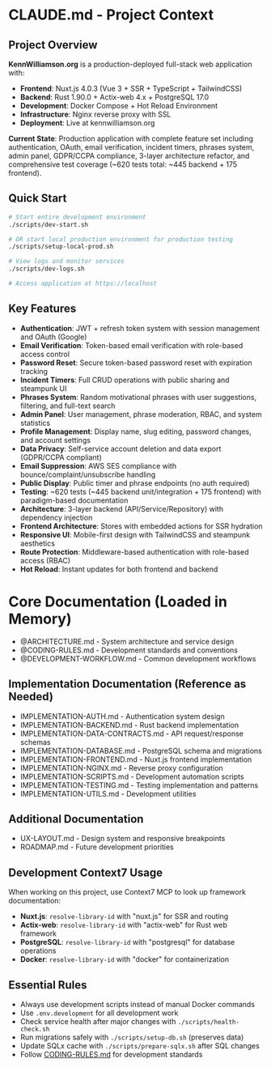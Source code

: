 # CLAUDE.md - Project Context

## Project Overview
**KennWilliamson.org** is a production-deployed full-stack web application with:
- **Frontend**: Nuxt.js 4.0.3 (Vue 3 + SSR + TypeScript + TailwindCSS)
- **Backend**: Rust 1.90.0 + Actix-web 4.x + PostgreSQL 17.0
- **Development**: Docker Compose + Hot Reload Environment
- **Infrastructure**: Nginx reverse proxy with SSL
- **Deployment**: Live at kennwilliamson.org

**Current State**: Production application with complete feature set including authentication, OAuth, email verification, incident timers, phrases system, admin panel, GDPR/CCPA compliance, 3-layer architecture refactor, and comprehensive test coverage (~620 tests total: ~445 backend + 175 frontend).

## Quick Start
```bash
# Start entire development environment
./scripts/dev-start.sh

# OR start local production environment for production testing
./scripts/setup-local-prod.sh

# View logs and monitor services
./scripts/dev-logs.sh

# Access application at https://localhost
```

## Key Features
- **Authentication**: JWT + refresh token system with session management and OAuth (Google)
- **Email Verification**: Token-based email verification with role-based access control
- **Password Reset**: Secure token-based password reset with expiration tracking
- **Incident Timers**: Full CRUD operations with public sharing and steampunk UI
- **Phrases System**: Random motivational phrases with user suggestions, filtering, and full-text search
- **Admin Panel**: User management, phrase moderation, RBAC, and system statistics
- **Profile Management**: Display name, slug editing, password changes, and account settings
- **Data Privacy**: Self-service account deletion and data export (GDPR/CCPA compliant)
- **Email Suppression**: AWS SES compliance with bounce/complaint/unsubscribe handling
- **Public Display**: Public timer and phrase endpoints (no auth required)
- **Testing**: ~620 tests (~445 backend unit/integration + 175 frontend) with paradigm-based documentation
- **Architecture**: 3-layer backend (API/Service/Repository) with dependency injection
- **Frontend Architecture**: Stores with embedded actions for SSR hydration
- **Responsive UI**: Mobile-first design with TailwindCSS and steampunk aesthetics
- **Route Protection**: Middleware-based authentication with role-based access (RBAC)
- **Hot Reload**: Instant updates for both frontend and backend

# Core Documentation (Loaded in Memory)
- @ARCHITECTURE.md - System architecture and service design
- @CODING-RULES.md - Development standards and conventions
- @DEVELOPMENT-WORKFLOW.md - Common development workflows

## Implementation Documentation (Reference as Needed)
- IMPLEMENTATION-AUTH.md - Authentication system design
- IMPLEMENTATION-BACKEND.md - Rust backend implementation
- IMPLEMENTATION-DATA-CONTRACTS.md - API request/response schemas
- IMPLEMENTATION-DATABASE.md - PostgreSQL schema and migrations
- IMPLEMENTATION-FRONTEND.md - Nuxt.js frontend implementation
- IMPLEMENTATION-NGINX.md - Reverse proxy configuration
- IMPLEMENTATION-SCRIPTS.md - Development automation scripts
- IMPLEMENTATION-TESTING.md - Testing implementation and patterns
- IMPLEMENTATION-UTILS.md - Development utilities

## Additional Documentation
- UX-LAYOUT.md - Design system and responsive breakpoints
- ROADMAP.md - Future development priorities

## Development Context7 Usage
When working on this project, use Context7 MCP to look up framework documentation:
- **Nuxt.js**: `resolve-library-id` with "nuxt.js" for SSR and routing
- **Actix-web**: `resolve-library-id` with "actix-web" for Rust web framework
- **PostgreSQL**: `resolve-library-id` with "postgresql" for database operations
- **Docker**: `resolve-library-id` with "docker" for containerization

## Essential Rules
- Always use development scripts instead of manual Docker commands
- Use `.env.development` for all development work
- Check service health after major changes with `./scripts/health-check.sh`
- Run migrations safely with `./scripts/setup-db.sh` (preserves data)
- Update SQLx cache with `./scripts/prepare-sqlx.sh` after SQL changes
- Follow [CODING-RULES.md](CODING-RULES.md) for development standards